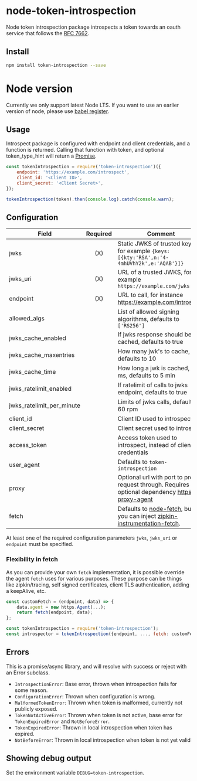 # node-token-introspection

Node token introspection package introspects a token towards an oauth service that follows the [RFC 7662](https://tools.ietf.org/html/rfc7662).

## Install

```bash
npm install token-introspection --save
```

# Node version

Currently we only support latest Node LTS.
If you want to use an earlier version of node, please use
[babel register](https://babeljs.io/docs/usage/babel-register/).

## Usage

Introspect package is configured with endpoint and client credentials, and a function is returned.
Calling that function with token, and optional token_type_hint will return a
[Promise](https://developer.mozilla.org/en-US/docs/Web/JavaScript/Reference/Global_Objects/Promise).

```javascript
const tokenIntrospection = require('token-introspection')({
    endpoint: 'https://example.com/introspect',
    client_id: '<Client ID>',
    client_secret: '<Client Secret>',
});

tokenIntrospection(token).then(console.log).catch(console.warn);
```

## Configuration

| Field                     | Required | Comment |
| ------------------------- | :------: | ------- |
| jwks                      | (X)      | Static JWKS of trusted keys, for example `{keys: [{kty:'RSA',n:'4-4mhUVhY2k',e:'AQAB'}]}` |
| jwks_uri                  | (X)      | URL of a trusted JWKS, for example `https://example.com/jwks` |
| endpoint                  | (X)      | URL to call, for instance https://example.com/introspect |
| allowed_algs              |          | List of allowed signing algorithms, defaults to `['RS256']` |
| jwks_cache_enabled        |          | If jwks response should be cached, defaults to true |
| jwks_cache_maxentries     |          | How many jwk's to cache, defaults to 10 |
| jwks_cache_time           |          | How long a jwk is cached, in ms, defaults to 5 min |
| jwks_ratelimit_enabled    |          | If ratelimit of calls to jwks endpoint, defaults to true |
| jwks_ratelimit_per_minute |          | Limits of jwks calls, defaults to 60 rpm |
| client_id                 |          | Client ID used to introspect |
| client_secret             |          | Client secret used to introspect |
| access_token              |          | Access token used to introspect, instead of client credentials |
| user_agent                |          | Defaults to `token-introspection` |
| proxy                     |          | Optional url with port to proxy request through. Requires optional dependency [https-proxy-agent](https://www.npmjs.com/package/https-proxy-agent) |
| fetch                     |          | Defaults to [node-fetch](https://github.com/bitinn/node-fetch), but you can inject [zipkin-instrumentation-fetch](https://www.npmjs.com/package/zipkin-instrumentation-fetch). |

At least one of the required configuration parameters `jwks`, `jwks_uri` or `endpoint` must be specified.

### Flexibility in fetch
As you can provide your own `fetch` implementation, it is possible override the agent `fetch` uses for various purposes.
These purpose can be things like zipkin/tracing, self signed certificates, client TLS authentication, adding a keepAlive, etc.

```js
const customFetch = (endpoint, data) => {
    data.agent = new https.Agent(...);
    return fetch(endpoint, data);
};

const tokenIntrospection = require('token-introspection');
const introspector = tokenIntrospection({endpoint, ..., fetch: customFetch});
```

## Errors
This is a promise/async library, and will resolve with success or reject with an Error subclass.

* `IntrospectionError`: Base error, thrown when introspection fails for some reason.
* `ConfigurationError`: Thrown when configuration is wrong.
* `MalformedTokenError`: Thrown when token is malformed, currently not publicly exposed.
* `TokenNotActiveError`: Thrown when token is not active, base error for `TokenExpiredError` and `NotBeforeError`.
* `TokenExpiredError`: Thrown in local introspection when token has expired.
* `NotBeforeError`: Thrown in local introspection when token is not yet valid

## Showing debug output

Set the environment variable `DEBUG=token-introspection`.
